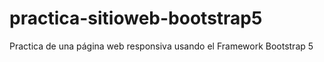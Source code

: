 # practica-sitioweb-bootstrap5
Practica de una página web responsiva usando el Framework Bootstrap 5
